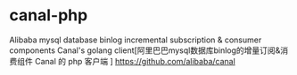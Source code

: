 # canal-php
Alibaba mysql database binlog incremental subscription &amp; consumer components Canal's golang client[阿里巴巴mysql数据库binlog的增量订阅&amp;消费组件 Canal 的 php 客户端 ] https://github.com/alibaba/canal
